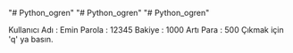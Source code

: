 "# Python_ogren" 
"# Python_ogren" 
"# Python_ogren" 

Kullanıcı Adı : Emin
Parola : 12345
Bakiye : 1000
Artı Para : 500
Çıkmak için 'q' ya basın.
